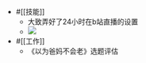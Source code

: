 - #[[技能]]
    - 大致弄好了24小时在b站直播的设置
    - ![](https://firebasestorage.googleapis.com/v0/b/firescript-577a2.appspot.com/o/imgs%2Fapp%2Fxinyiheng%2F7wrHLAZDIH.png?alt=media&token=75e9fc22-c03f-4f9b-be7d-9802b76d85d5)
- #[[工作]]
    - 《以为爸妈不会老》选题评估
